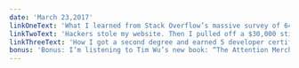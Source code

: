 ```yaml
---
date: 'March 23,2017'
linkOneText: 'What I learned from Stack Overflow’s massive survey of 64,000 developers (4 minute read): http://bit.ly/2o8nfsn'
linkTwoText: 'Hackers stole my website. Then I pulled off a $30,000 sting operation to get it back (12 minute read): http://bit.ly/2mY3svt'
linkThreeText: 'How I got a second degree and earned 5 developer certifications in just one year, while working and raising two kids (8 minute read): http://bit.ly/2mw4X85'
bonus: 'Bonus: I’m listening to Tim Wu’s new book: “The Attention Merchants: The Epic Scramble to Get Inside Our Heads.” Here’s a profound quote from his book: “Every time you find your attention captured by an advertisement, your awareness, and perhaps something more, has, if only for a moment, been appropriated without your consent.” (15 hour listen): http://amzn.to/2mYfeps'
---
```

